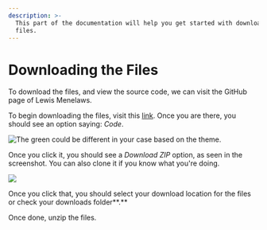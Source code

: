 ```yaml
---
description: >-
  This part of the documentation will help you get started with downloading the
  files.
---
```


# Downloading the Files

To download the files, and view the source code, we can visit the GitHub page of Lewis Menelaws.

To begin downloading the files, visit this [link](https://github.com/elebumm/RedditVideoMakerBot). Once you are there, you should see an option saying: _Code_.

![The green could be different in your case based on the theme.](<.gitbook/assets/image (1) (1) (1).png>)

Once you click it, you should see a _Download ZIP_ option, as seen in the screenshot. You can also clone it if you know what you're doing.

![](<.gitbook/assets/image (1) (1).png>)

Once you click that, you should select your download location for the files or check your downloads folder**.**

Once done, unzip the files.
